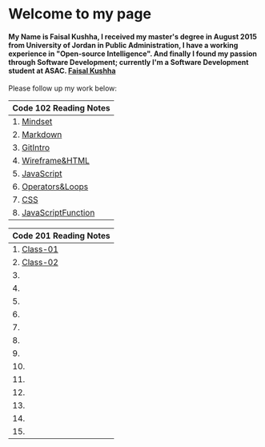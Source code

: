 # Welcome to my page
#### My Name is Faisal Kushha, I received my master's degree in August 2015 from University of Jordan in Public Administration, I have a working experience in "Open-source Intelligence". And finally I found my passion through Software Development; currently I'm a Software Development student at ASAC. [Faisal Kushha](https://github.com/Faisal-Kushha)

Please follow up my work below:

| Code 102 Reading Notes       |
| -------------- |
| 1. [Mindset](Mindset) | 
| 2. [Markdown](Markdown)   |
| 3. [GitIntro](GitIntro)   |
| 4. [Wireframe&HTML](Wireframe&HTML)|
| 5. [JavaScript](JavaScript)      |
| 6. [Operators&Loops](Operators&Loops)      |
| 7. [CSS](CSS)      |
| 8. [JavaScriptFunction](JavaScriptFunction)     |



| Code 201 Reading Notes       |
| -------------- |
| 1. [Class-01](Class-01) |
| 2. [Class-02](Class-02)   |
| 3.    |
| 4. |
| 5.       |
| 6.       |
| 7.       |
| 8.      |
| 9.  | 
| 10.    |
| 11.    |
| 12. |
| 13.       |
| 14.       |
| 15.       |

